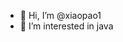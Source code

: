 - 👋 Hi, I’m @xiaopao1
- 👀 I’m interested in java

<!---
xiaopao1/xiaopao1 is a ✨ special ✨ repository because its `README.md` (this file) appears on your GitHub profile.
You can click the Preview link to take a look at your changes.
--->
